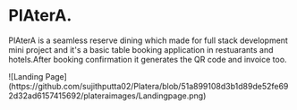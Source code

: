 <h1>PlAterA.</h1>
<p>PlAterA is a seamless reserve dining which made for full stack development mini project and it's a basic table booking application in restuarants and hotels.After booking confirmation it generates the QR code and invoice too. </p>
![Landing Page](https://github.com/sujithputta02/Platera/blob/51a899108d3b1d89de52fe692d32ad6157415692/plateraimages/Landingpage.png)



